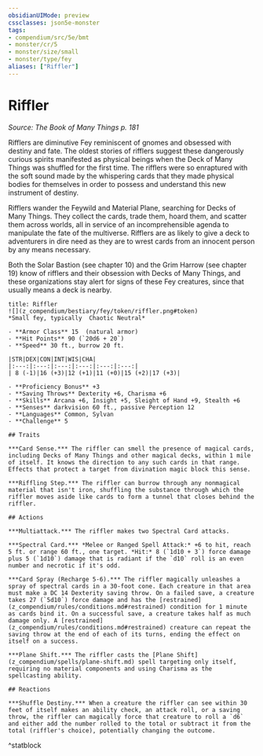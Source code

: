 ```yaml
---
obsidianUIMode: preview
cssclasses: json5e-monster
tags:
- compendium/src/5e/bmt
- monster/cr/5
- monster/size/small
- monster/type/fey
aliases: ["Riffler"]
---
```

# Riffler
*Source: The Book of Many Things p. 181*  

Rifflers are diminutive Fey reminiscent of gnomes and obsessed with destiny and fate. The oldest stories of rifflers suggest these dangerously curious spirits manifested as physical beings when the Deck of Many Things was shuffled for the first time. The rifflers were so enraptured with the soft sound made by the whispering cards that they made physical bodies for themselves in order to possess and understand this new instrument of destiny.

Rifflers wander the Feywild and Material Plane, searching for Decks of Many Things. They collect the cards, trade them, hoard them, and scatter them across worlds, all in service of an incomprehensible agenda to manipulate the fate of the multiverse. Rifflers are as likely to give a deck to adventurers in dire need as they are to wrest cards from an innocent person by any means necessary.

Both the Solar Bastion (see chapter 10) and the Grim Harrow (see chapter 19) know of rifflers and their obsession with Decks of Many Things, and these organizations stay alert for signs of these Fey creatures, since that usually means a deck is nearby.

```ad-statblock
title: Riffler
![](z_compendium/bestiary/fey/token/riffler.png#token)
*Small fey, typically  Chaotic Neutral*

- **Armor Class** 15  (natural armor)
- **Hit Points** 90 (`20d6 + 20`)
- **Speed** 30 ft., burrow 20 ft.

|STR|DEX|CON|INT|WIS|CHA|
|:---:|:---:|:---:|:---:|:---:|:---:|
| 8 (-1)|16 (+3)|12 (+1)|11 (+0)|15 (+2)|17 (+3)|

- **Proficiency Bonus** +3
- **Saving Throws** Dexterity +6, Charisma +6
- **Skills** Arcana +6, Insight +5, Sleight of Hand +9, Stealth +6
- **Senses** darkvision 60 ft., passive Perception 12
- **Languages** Common, Sylvan
- **Challenge** 5

## Traits

***Card Sense.*** The riffler can smell the presence of magical cards, including Decks of Many Things and other magical decks, within 1 mile of itself. It knows the direction to any such cards in that range. Effects that protect a target from divination magic block this sense.

***Riffling Step.*** The riffler can burrow through any nonmagical material that isn't iron, shuffling the substance through which the riffler moves aside like cards to form a tunnel that closes behind the riffler.

## Actions

***Multiattack.*** The riffler makes two Spectral Card attacks.

***Spectral Card.*** *Melee or Ranged Spell Attack:* +6 to hit, reach 5 ft. or range 60 ft., one target. *Hit:* 8 (`1d10 + 3`) force damage plus 5 (`1d10`) damage that is radiant if the `d10` roll is an even number and necrotic if it's odd.

***Card Spray (Recharge 5-6).*** The riffler magically unleashes a spray of spectral cards in a 30-foot cone. Each creature in that area must make a DC 14 Dexterity saving throw. On a failed save, a creature takes 27 (`5d10`) force damage and has the [restrained](z_compendium/rules/conditions.md#restrained) condition for 1 minute as cards bind it. On a successful save, a creature takes half as much damage only. A [restrained](z_compendium/rules/conditions.md#restrained) creature can repeat the saving throw at the end of each of its turns, ending the effect on itself on a success.

***Plane Shift.*** The riffler casts the [Plane Shift](z_compendium/spells/plane-shift.md) spell targeting only itself, requiring no material components and using Charisma as the spellcasting ability.

## Reactions

***Shuffle Destiny.*** When a creature the riffler can see within 30 feet of itself makes an ability check, an attack roll, or a saving throw, the riffler can magically force that creature to roll a `d6` and either add the number rolled to the total or subtract it from the total (riffler's choice), potentially changing the outcome.
```
^statblock